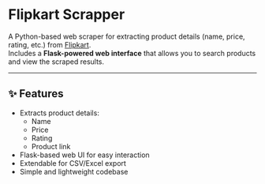 # Flipkart Scrapper

A Python-based web scraper for extracting product details (name, price, rating, etc.) from [Flipkart](https://www.flipkart.com).  
Includes a **Flask-powered web interface** that allows you to search products and view the scraped results.

---

## ✨ Features
- Extracts product details:
  - Name
  - Price
  - Rating
  - Product link
- Flask-based web UI for easy interaction
- Extendable for CSV/Excel export
- Simple and lightweight codebase
